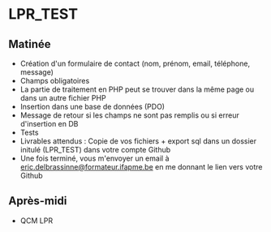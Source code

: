 # LPR_TEST


## Matinée 
* Création d'un formulaire de contact (nom, prénom, email, téléphone, message)
* Champs obligatoires
* La partie de traitement en PHP peut se trouver dans la même page ou dans un autre fichier PHP
* Insertion dans une base de données (PDO)
* Message de retour si les champs ne sont pas remplis ou si erreur d'insertion en DB
* Tests
* Livrables attendus : Copie de vos fichiers + export sql dans un dossier initulé (LPR_TEST) dans votre compte Github
* Une fois terminé, vous m'envoyer un email à eric.delbrassinne@formateur.ifapme.be en me donnant le lien vers votre Github

## Après-midi
* QCM LPR







